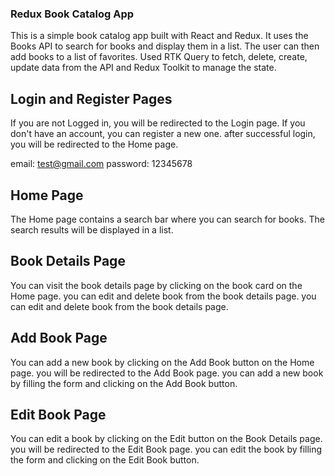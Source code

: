 ### Redux Book Catalog App

This is a simple book catalog app built with React and Redux. It uses the Books API to search for books and display them in a list. The user can then add books to a list of favorites. Used RTK Query to fetch, delete, create, update data from the API and Redux Toolkit to manage the state.

## Login and Register Pages

If you are not Logged in, you will be redirected to the Login page. If you don't have an account, you can register a new one. after successful login, you will be redirected to the Home page.

email: test@gmail.com
password: 12345678

## Home Page

The Home page contains a search bar where you can search for books. The search results will be displayed in a list.

## Book Details Page

You can visit the book details page by clicking on the book card on the Home page. you can edit and delete book from the book details page. you can edit and delete book from the book details page.

## Add Book Page

You can add a new book by clicking on the Add Book button on the Home page. you will be redirected to the Add Book page. you can add a new book by filling the form and clicking on the Add Book button.

## Edit Book Page

You can edit a book by clicking on the Edit button on the Book Details page. you will be redirected to the Edit Book page. you can edit the book by filling the form and clicking on the Edit Book button.

